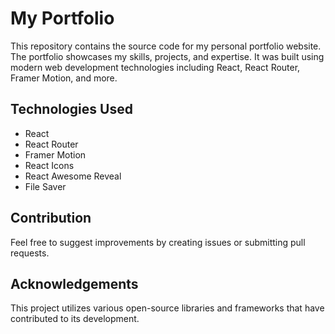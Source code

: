 # My Portfolio

This repository contains the source code for my personal portfolio website. The portfolio showcases my skills, projects, and expertise. It was built using modern web development technologies including React, React Router, Framer Motion, and more.

## Technologies Used

- React
- React Router
- Framer Motion
- React Icons
- React Awesome Reveal
- File Saver

## Contribution

Feel free to suggest improvements by creating issues or submitting pull requests.

## Acknowledgements

This project utilizes various open-source libraries and frameworks that have contributed to its development.
